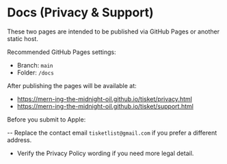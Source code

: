 # Docs (Privacy & Support)

These two pages are intended to be published via GitHub Pages or another static host.

Recommended GitHub Pages settings:

- Branch: `main`
- Folder: `/docs`

After publishing the pages will be available at:

- https://mern-ing-the-midnight-oil.github.io/tisket/privacy.html
- https://mern-ing-the-midnight-oil.github.io/tisket/support.html

Before you submit to Apple:

-- Replace the contact email `tisketlist@gmail.com` if you prefer a different address.
- Verify the Privacy Policy wording if you need more legal detail.
